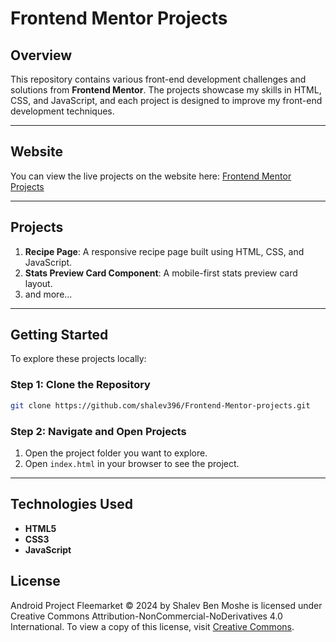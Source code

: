 # Frontend Mentor Projects

## Overview

This repository contains various front-end development challenges and solutions from **Frontend Mentor**. The projects showcase my skills in HTML, CSS, and JavaScript, and each project is designed to improve my front-end development techniques.

---

## Website

You can view the live projects on the website here: [Frontend Mentor Projects](https://shalev396.github.io/Frontend-Mentor-projects/)

---

## Projects

1. **Recipe Page**: A responsive recipe page built using HTML, CSS, and JavaScript.
2. **Stats Preview Card Component**: A mobile-first stats preview card layout.
3. and more...

---

## Getting Started

To explore these projects locally:

### Step 1: Clone the Repository

```bash
git clone https://github.com/shalev396/Frontend-Mentor-projects.git
```

### Step 2: Navigate and Open Projects

1. Open the project folder you want to explore.
2. Open `index.html` in your browser to see the project.

---

## Technologies Used

- **HTML5**
- **CSS3**
- **JavaScript**


## License

Android Project Fleemarket © 2024 by Shalev Ben Moshe is licensed under Creative Commons Attribution-NonCommercial-NoDerivatives 4.0 International. To view a copy of this license, visit [Creative Commons](https://creativecommons.org/licenses/by-nc-nd/4.0/).
